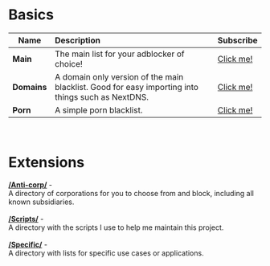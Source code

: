 # Basics
Name |      Description      | Subscribe |
----- |:----------------------|---------|
**Main** | The main list for your adblocker of choice! | [Click me!](https://subscribe.adblockplus.org?location=https%3A%2F%2Fraw.githubusercontent.com%2FNyeUsr%2FBlacklist%2Fmain%2FMain&amp;title=NyeUsr's%20Main%20Blacklist) 
**Domains** | A domain only version of the main blacklist. Good for easy importing into things such as NextDNS. | [Click me!](https://subscribe.adblockplus.org?location=https%3A%2F%2Fraw.githubusercontent.com%2FNyeUsr%2FBlacklist%2Fmain%2FDomains&amp;title=NyeUsr's%20Domain%20Only%20Blacklist)
**Porn** | A simple porn blacklist. | [Click me!](https://subscribe.adblockplus.org?location=https%3A%2F%2Fraw.githubusercontent.com%2FNyeUsr%2FBlacklist%2Fmain%2FPorn&amp;title=NyeUsr's%20Porn%20Blacklist)

<br>

# Extensions
**[/Anti-corp/](https://github.com/NyeUsr/Blacklist/tree/main/Anti-Corp#readme)** -<br>
A directory of corporations for you to choose from and block, including all known subsidiaries.<br><br>
**[/Scripts/](https://github.com/NyeUsr/Blacklist/tree/main/Scripts)** -<br>
A directory with the scripts I use to help me maintain this project.<br><br>
**[/Specific/](https://github.com/NyeUsr/Blacklist/tree/main/Specific)** -<br>
A directory with lists for specific use cases or applications.

